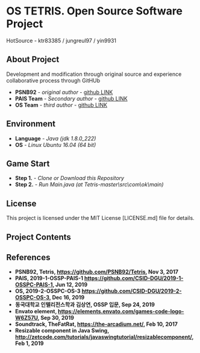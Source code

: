 # OS TETRIS. Open Source Software Project

HotSource - ktr83385 / jungreul97 / yin9931


## About Project

Development and modification through original source
and experience collaborative process through GitHUb

* **PSNB92** - *original author* - [github LINK](https://github.com/PSNB92/Tetris)
* **PAIS Team** - *Secondary author* - [github LINK](https://github.com/CSID-DGU/2019-1-OSSPC-PAIS-1)
* **OS Team** - *third author* - [github LINK](https://github.com/CSID-DGU/2019-2-OSSPC-OS-3)


## Environment

* **Language** - *Java (jdk 1.8.0_222)*
* **OS** - *Linux Ubuntu 16.04 (64 bit)*

## Game Start

* **Step 1.** - *Clone or Download this Repository*
* **Step 2.** - *Run Main.java (at Tetris-master\src\com\ok\main)*


## License

This project is licensed under the MIT License
[LICENSE.md] file for details.

## Project Contents


## References

* **PSNB92, Tetris, https://github.com/PSNB92/Tetris, Nov 3, 2017**
* **PAIS, 2019-1-OSSP-PAIS-1 https://github.com/CSID-DGU/2019-1-OSSPC-PAIS-1, Jun 12, 2019**
* **OS, 2019-2-OSSPC-OS-3 https://github.com/CSID-DGU/2019-2-OSSPC-OS-3, Dec 16, 2019**
* **동국대학교 인텔리전스학과 김상연, OSSP 입문, Sep 24, 2019**
* **Envato element, https://elements.envato.com/games-code-logo-W6Z57U, Sep 30, 2019**
* **Soundtrack, TheFatRat, https://the-arcadium.net/, Feb 10, 2017**
* **Resizable component in Java Swing, http://zetcode.com/tutorials/javaswingtutorial/resizablecomponent/, Feb 1, 2019**


　
　






